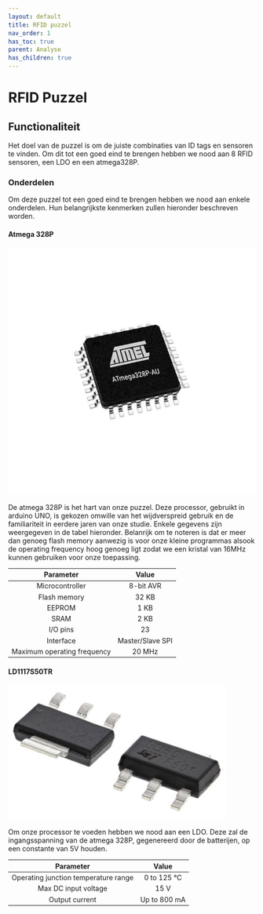 ```yaml
---
layout: default
title: RFID puzzel
nav_order: 1
has_toc: true
parent: Analyse
has_children: true
---
```


# RFID Puzzel

## Functionaliteit

Het doel van de puzzel is om de juiste combinaties van ID tags en sensoren te vinden. Om dit tot een goed eind te brengen hebben we nood aan 8 RFID sensoren, een LDO en een atmega328P.

### Onderdelen

Om deze puzzel tot een goed eind te brengen hebben we nood aan enkele onderdelen. Hun belangrijkste kenmerken zullen hieronder beschreven worden.

#### Atmega 328P

![Atmega 328P Image](../Images/atmegaimage.png)

De atmega 328P is het hart van onze puzzel. Deze processor, gebruikt in arduino UNO, is gekozen omwille van het wijdverspreid gebruik en de familiariteit in eerdere jaren van onze studie. Enkele gegevens zijn weergegeven in de tabel hieronder. Belanrijk om te noteren is dat er meer dan genoeg flash memory aanwezig is voor onze kleine programmas alsook de operating frequency hoog genoeg ligt zodat we een kristal van 16MHz kunnen gebruiken voor onze toepassing.

| Parameter                      | Value            |
| :---:                          | :---:            |
| Microcontroller                | 8-bit AVR        |
| Flash memory                   | 32 KB            |
| EEPROM                         | 1 KB             |
| SRAM                           | 2 KB             |
| I/O pins                       | 23               | 
| Interface                      | Master/Slave SPI |
| Maximum operating frequency    | 20 MHz           |

#### LD1117S50TR

![LDO Image](../Images/LDO.png)

Om onze processor te voeden hebben we nood aan een LDO. Deze zal de ingangsspanning van de atmega 328P, gegenereerd door de batterijen, op een constante van 5V houden.

| Parameter                            | Value        |
| :---:                                | :---:        |
| Operating junction temperature range | 0 to 125 °C  |
| Max DC input voltage                 | 15 V         |
| Output current                       | Up to 800 mA |